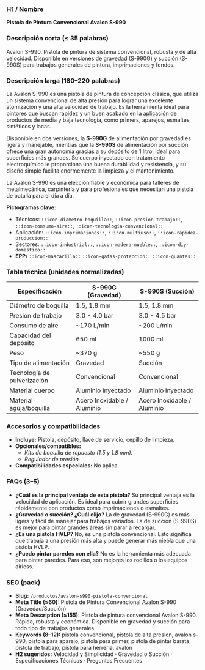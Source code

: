 ### H1 / Nombre
**Pistola de Pintura Convencional Avalon S-990**

### Descripción corta (≤ 35 palabras)
Avalon S-990. Pistola de pintura de sistema convencional, robusta y de alta velocidad. Disponible en versiones de gravedad (S-990G) y succión (S-990S) para trabajos generales de pintura, imprimaciones y fondos.

### Descripción larga (180–220 palabras)
La Avalon S-990 es una pistola de pintura de concepción clásica, que utiliza un sistema convencional de alta presión para lograr una excelente atomización y una alta velocidad de trabajo. Es la herramienta ideal para pintores que buscan rapidez y un buen acabado en la aplicación de productos de media y baja tecnología, como primers, aparejos, esmaltes sintéticos y lacas.

Disponible en dos versiones, la **S-990G** de alimentación por gravedad es ligera y manejable, mientras que la **S-990S** de alimentación por succión ofrece una gran autonomía gracias a su depósito de 1 litro, ideal para superficies más grandes. Su cuerpo inyectado con tratamiento electroquímico le proporciona una buena durabilidad y resistencia, y su diseño simple facilita enormemente la limpieza y el mantenimiento.

La Avalon S-990 es una elección fiable y económica para talleres de metalmecánica, carpintería y para profesionales que necesitan una pistola de batalla para el día a día.

**Pictogramas clave:**
- Técnicos: `::icon-diametro-boquilla::`, `::icon-presion-trabajo::`, `::icon-consumo-aire::`, `::icon-tecnologia-convencional::`
- Aplicación: `::icon-imprimaciones::`, `::icon-multiuso::`, `::icon-rapidez-produccion::`
- Sectores: `::icon-industrial::`, `::icon-madera-mueble::`, `::icon-diy-domestico::`
- **EPP:** `::icon-mascarilla::` `::icon-gafas-proteccion::` `::icon-guantes::`

### Tabla técnica (unidades normalizadas)
| **Especificación** | **S-990G (Gravedad)** | **S-990S (Succión)** |
|---|---|---|
| Diámetro de boquilla | 1.5, 1.8 mm | 1.5, 1.8 mm |
| Presión de trabajo | 3.0 - 4.0 bar | 3.0 - 4.5 bar |
| Consumo de aire | ~170 L/min | ~200 L/min |
| Capacidad del depósito | 650 ml | 1000 ml |
| Peso | ~370 g | ~550 g |
| Tipo de alimentación | Gravedad | Succión |
| Tecnología de pulverización | Convencional | Convencional |
| Material cuerpo | Aluminio Inyectado | Aluminio Inyectado |
| Material aguja/boquilla | Acero Inoxidable / Aluminio | Acero Inoxidable / Aluminio |

### Accesorios y compatibilidades
- **Incluye:** Pistola, depósito, llave de servicio, cepillo de limpieza.
- **Opcionales/compatibles:**
  - *Kits de boquilla de repuesto (1.5 y 1.8 mm).*
  - *Regulador de presión.*
- **Compatibilidades especiales:** No aplica.

### FAQs (3–5)
- **¿Cuál es la principal ventaja de esta pistola?** Su principal ventaja es la velocidad de aplicación. Es ideal para cubrir grandes superficies rápidamente con productos como imprimaciones o esmaltes.
- **¿Gravedad o succión? ¿Cuál elijo?** La de gravedad (S-990G) es más ligera y fácil de manejar para trabajos variados. La de succión (S-990S) es mejor para pintar grandes áreas sin parar a recargar.
- **¿Es una pistola HVLP?** No, es una pistola convencional. Esto significa que trabaja a una presión más alta y puede generar más niebla que una pistola HVLP.
- **¿Puedo pintar paredes con ella?** No es la herramienta más adecuada para pintar paredes. Para eso, son mejores los rodillos o los equipos airless.

### SEO (pack)
- **Slug:** `/productos/avalon-s990-pistola-convencional`
- **Meta Title (≤60):** Pistola de Pintura Convencional Avalon S-990 (Gravedad/Succión)
- **Meta Description (≤155):** Pistola de pintura convencional Avalon S-990. Rápida, robusta y económica. Disponible en gravedad y succión para todo tipo de trabajos generales.
- **Keywords (8–12):** pistola convencional, pistola de alta presion, avalon s-990, pistola para aparejo, pistola para primer, pistola de pintar barata, pistola de trabajo, pistola para herreria, avalon
- **H2 sugeridos:** Velocidad y Simplicidad · Gravedad o Succión · Especificaciones Técnicas · Preguntas Frecuentes
